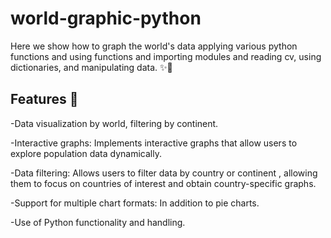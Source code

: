 # world-graphic-python
Here we show how to graph the world's data applying various python functions and using functions and importing modules and reading cv, using dictionaries, and manipulating data. ✨🌟

## Features 🌟

-Data visualization by world, filtering by continent. 

-Interactive graphs: Implements interactive graphs that allow users to explore population data dynamically.

-Data filtering: Allows users to filter data by country or continent , allowing them to focus on countries of interest and obtain country-specific graphs.

-Support for multiple chart formats: In addition to pie charts.

-Use of Python functionality and handling.
